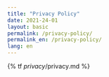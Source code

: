```yaml
---
title: "Privacy Policy"
date: 2021-24-01
layout: basic
permalink: /privacy-policy/
permalink_en: /privacy-policy/
lang: en
---
```

{% tf _privacy_/privacy.md %}

